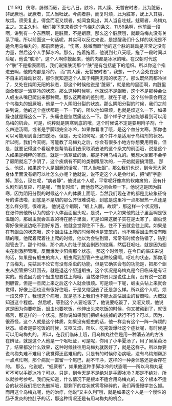 【11.59】  伤寒，脉微而厥，至七八日，肤冷，其人躁、无暂安时者，此为脏厥，非蚘厥也。蚘厥者，其人当吐蚘。今病者静，而复时烦，此为脏寒，蚘上入其膈，故烦。须臾复止，得食而呕又烦者，蚘闻食臭出，其人当自吐蚘。蚘厥者，乌梅丸主之。又主久利。
我们接下来来看这个乌梅丸的条文，11.59条啊，他前面一段啊，讲到有一个东西啊，是脏厥，不是蛔厥。那么这个脏厥哦，就跟乌梅丸没有关系了哦。所以前面这一句话呢，其实可以反过来说，是提醒我们什么样的状况是不适合用乌梅丸的。那前面他说，“伤寒，脉微而厥”他的这个脉的跳动是非常之没有力量，然后这个人手脚冰冷。那么，拖着拖着，他说到七八天哦，拖了一段时间以后呢，他说“肤冷”，这个人啊你摸起来，他的肉都是冰冰的哦。在汉朝时代这个“肤”不是指表面哦，我们说猪肤汤那个“肤”是有包括底下的组织。所以你这个掐进去啊，他的肉都是冷的。
而“其人躁，无暂安时者”，我想，一个人会处在这个不自主的躁动状况，那你就知道这个人属于纯阴无阳的状态了。那么既然肉都冷掉了，又处在纯阴无阳的状态，那这个时候他说是“脏厥”，就是他的里面啊，内脏里面全都是一派寒冷的状态。那么这种时候呢，他就说不是蛔厥，这个不是那种会让人蛔虫从嘴巴爬出来那种厥。那么这两者的差别呢，就在于呢，这个张仲景会用这个乌梅丸的蛔厥哦，他是一个人阴阳分裂的状态。那么阴阳分裂的时候，我们之前讲到说，他的这个症状都是一下一下的，所以他如果烦，也就是烦这么一下，如果躁也就是躁这么一下，头痛也是忽然痛这么一下。那个样子才比较能够看到可以用乌梅的机会。
可是，纯粹就是阴寒到底的哦，这个时候说不定是要用附子剂，什么四逆汤啊，或者是手脚越完全冰冷，如果你看准了哦，是这个血分太寒，那你也可以可能用到当归四逆汤。但是，无论如何呢，这个并不是适用于乌梅剂的状况。所以呢，我们今天呢，可能教了乌梅丸之后，你会有很多小地方你想要用用看。但是，就要记得这个看起来是帮助我们去采取消去法的这个条文的前面哦，说是这个人如果是纯粹的寒底，就是一派寒证的话，那是不用乌梅丸的。我想大家都不会学了厥阴就忘了少阴了，这个疾病有不同的类别跟层次的，一开始就要搞清楚。
那么，他说，如果这个人是蛔厥的话呢，“其人当吐蛔”，那么我们也说，到今天大家身体里面没有蛔可以吐怎么办呢？他就说，说不定这个人是会吐的，把“蛔”字删掉。那么，现在呢，“病者静”，他说这个人呢，平常呢好像病的软瘫瘫的，没有什么剧烈的反应，可是呢，“而复时烦”，而他忽然之间会烦一下，他说这是因为脏寒，因为阴阳分裂的时候这个人的体质上面哦，当然我们现在讲的都是比较象征符号的讲法啦，到底是不是切的那么齐很难说哦，到底是这里冷一点那里热一点还是怎么样分哦，很难说。
他说这个蛔啊，“蛔上入膈，故烦”，那这样一个状况哦，在张仲景他所认为的这个人体画面里头呢，是说，一个人如果他的肚子里面啊是很温暖的，那蛔虫就会乖乖的待在肠子里面，可是如果这肠子实在是太寒了，蛔虫觉得好像来这边吃不到好东西，他就会觉得住不下去，住不下去就会往上爬。如果是在有蛔虫的状态哦，这个蛔虫往上爬的时候啊也是笨笨的，也不晓得蛔虫有没有眼睛的哦，他爬着爬着往上爬的时候，他以为会钻到胃，常常有时候会钻错了，钻到胆管去了。那个时候，那个病人的肚子就会剧烈的绞痛，然后狂呕吐，就是因为蛔虫在刺激胆管哦，反而爆发少阳病那个状态。
那这个时候哦，在今日的临床来说的话，如果是有蛔虫的病人，蛔虫爬到胆管产生这种绞痛啊，呕吐的状态，那你用了乌梅丸，先姑且不论它有没有杀虫的功能，但是它确实会有的功能是，把那个蛔虫从胆管把它赶回去，就是退这个胆道蛔虫，这个状况是乌梅丸是今日临床是有证实的。他说因为这个蛔虫想要往上爬哦，当然张仲景只是说往上爬，没有说一定要到胆管，但是一旦爬上来之后这个人就会很烦。可是烦一下呢，蛔虫头钻上来就会觉得，好像上面也没有很好住哦，于是又缩回去了还是怎么样。所以这个人呢，烦一烦又停了。我想这个病哦，就是基本上我们也不能太高估蛔虫的智商啦，大概就知道这个程度。
然后呢，等到这个人要吃饭了，他说要吃饭了，又呕又烦，他说这是因为你要吃饭，蛔虫也要吃饭，他伸出头来吃饭的时候，你又被动到了，就很痛苦，那这样的一个状况。那你说如果我们把蛔虫拔掉的话行不行？可以。因为，很奇怪，这个人就是这个体质，如果没有蛔虫的话，他一样会有这个一阵一阵烦的状态。或者是要吃饭的时候，又呕又烦，所以，吃完饭爆吐这个症状呢，有时候是可以用乌梅丸的。
所以，在我们临床上哦，用乌梅丸往往是用一种消去法的方法在辨证，就是这个人他是一个呕吐证，可是呢，你用了小半夏汤了，用了吴茱萸汤了，结果都没什么效果，这种时候往往用乌梅丸就医好了，就是这样子。所以你要说乌梅丸难不难用？我觉得还蛮难用的。只是有的时候你治病哦，没有乌梅剂帮那一点点忙啊，那个病就一直留一个尾巴，刮不干净，这样的一种身体感还是会存在的。
那么，他说呢，“蛔厥者”，如果他这种手脚冰冷的状态哦——所以乌梅丸证可不可以手脚冰冷？可以。只是，到今天是不是绝对是手脚冰冷？那是不绝对，所以就参考参考。我们先知道，什么情况下是根本不适合用乌梅丸的，这个根本不适合的状况我们把它先删掉哦，那剩下的症状就零零碎碎的，我们再慢慢学怎么抓。而用这个乌梅丸呢，他的治疗，他说“又主久利”哦，就是如果这个人是一个慢性的肠子发炎的拉肚子的话，那这种情况还是有用乌梅丸的机会。

